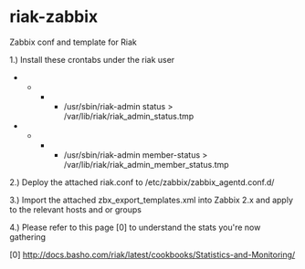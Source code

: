 riak-zabbix
===========

Zabbix conf and template for Riak


1.) Install these crontabs under the riak user

* * * * /usr/sbin/riak-admin status > /var/lib/riak/riak_admin_status.tmp
* * * * /usr/sbin/riak-admin member-status > /var/lib/riak/riak_admin_member_status.tmp

2.) Deploy the attached riak.conf to /etc/zabbix/zabbix_agentd.conf.d/

3.) Import the attached zbx_export_templates.xml into Zabbix 2.x and apply to the relevant hosts and or groups

4.) Please refer to this page [0] to understand the stats you're now gathering

[0] http://docs.basho.com/riak/latest/cookbooks/Statistics-and-Monitoring/
